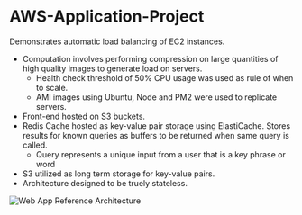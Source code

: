 # AWS-Application-Project

Demonstrates automatic load balancing of EC2 instances. 
* Computation involves performing compression on large quantities of high quality images to generate load on servers.
  * Health check threshold of 50% CPU usage was used as rule of when to scale.
  * AMI images using Ubuntu, Node and PM2 were used to replicate servers.
* Front-end hosted on S3 buckets.
* Redis Cache hosted as key-value pair storage using ElastiCache. Stores results for known queries as buffers to be returned when same query is called.
  * Query represents a unique input from a user that is a key phrase or word 
* S3 utilized as long term storage for key-value pairs.
* Architecture designed to be truely stateless.




![Web App Reference Architecture](https://github.com/Twouloo/AWS-Application-Project/assets/150364814/277dae05-2d4f-4b12-98de-61ba213bb28c)

